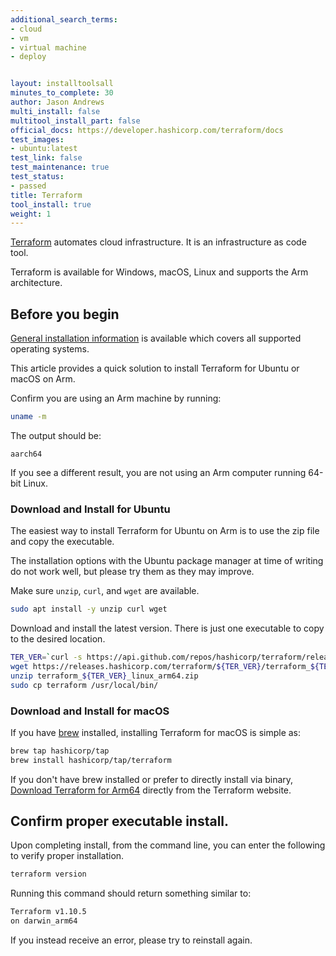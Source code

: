 ```yaml
---
additional_search_terms:
- cloud
- vm
- virtual machine
- deploy


layout: installtoolsall
minutes_to_complete: 30
author: Jason Andrews
multi_install: false
multitool_install_part: false
official_docs: https://developer.hashicorp.com/terraform/docs
test_images:
- ubuntu:latest
test_link: false
test_maintenance: true
test_status:
- passed
title: Terraform
tool_install: true
weight: 1
---
```


[Terraform](https://www.terraform.io/) automates cloud infrastructure. It is an infrastructure as code tool.

Terraform is available for Windows, macOS, Linux and supports the Arm architecture.

## Before you begin

[General installation information](https://developer.hashicorp.com/terraform/downloads) is available which covers all supported operating systems.

This article provides a quick solution to install Terraform for Ubuntu or macOS on Arm.

Confirm you are using an Arm machine by running:
```bash
uname -m
```
The output should be:
```output
aarch64
```

If you see a different result, you are not using an Arm computer running 64-bit Linux.

### Download and Install for Ubuntu

The easiest way to install Terraform for Ubuntu on Arm is to use the zip file and copy the executable.

The installation options with the Ubuntu package manager at time of writing do not work well, but please try them as they may improve.

Make sure `unzip`, `curl`, and `wget` are available.

```bash { target="ubuntu:latest" }
sudo apt install -y unzip curl wget
```

Download and install the latest version. There is just one executable to copy to the desired location.

```bash { target="ubuntu:latest" }
TER_VER=`curl -s https://api.github.com/repos/hashicorp/terraform/releases/latest | grep tag_name | cut -d: -f2 | tr -d \"\,\v | awk '{$1=$1};1'`
wget https://releases.hashicorp.com/terraform/${TER_VER}/terraform_${TER_VER}_linux_arm64.zip
unzip terraform_${TER_VER}_linux_arm64.zip
sudo cp terraform /usr/local/bin/
```

### Download and Install for macOS

If you have [brew](https://brew.sh/) installed, installing Terraform for macOS is simple as:

```bash
brew tap hashicorp/tap
brew install hashicorp/tap/terraform
```

If you don't have brew installed or prefer to directly install via binary, [Download Terraform for Arm64](https://developer.hashicorp.com/terraform/install#darwin) directly from the Terraform website.

## Confirm proper executable install.

Upon completing install, from the command line, you can enter the following to verify proper installation.
```bash { target="ubuntu:latest" }
terraform version
```

Running this command should return something similar to:

```bash
Terraform v1.10.5
on darwin_arm64
```

If you instead receive an error, please try to reinstall again.
